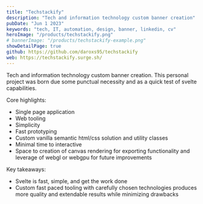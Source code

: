 ```yaml
---
title: "Techstackify"
description: "Tech and information technology custom banner creation"
pubDate: "Jun 1 2023"
keywords: "tech, IT, automation, design, banner, linkedin, cv"
heroImage: "/products/techstackify.png"
# bannerImage: "/products/techstackify-example.png"
showDetailPage: true
github: https://github.com/daroxs95/techstackify
web: https://techstackify.surge.sh/
---
```


Tech and information technology custom banner creation.
This personal project was born due some punctual necessity and as a quick test of svelte capabilities.

Core highlights:
- Single page application
- Web tooling
- Simplicity
- Fast prototyping
- Custom vanilla semantic html/css solution and utility classes
- Minimal time to interactive
- Space to creation of canvas rendering for exporting functionality and leverage of webgl or webgpu for future improvements

Key takeaways:
- Svelte is fast, simple, and get the work done
- Custom fast paced tooling with carefully chosen technologies produces more quality and extendable results while minimizing drawbacks